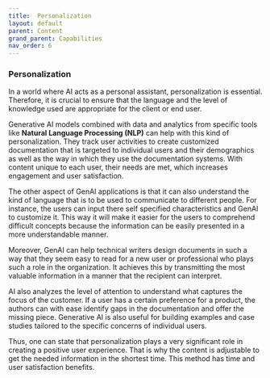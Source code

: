 ```yaml
---
title:  Personalization
layout: default
parent: Content
grand_parent: Capabilities
nav_order: 6
---
```


### Personalization ###

In a world where AI acts as a personal assistant, personalization is essential. Therefore, it is crucial to ensure that the language and the level of knowledge used are appropriate for the client or end user. 

Generative AI models combined with data and analytics from specific tools like **Natural Language Processing (NLP)** can help with this kind of personalization. They track user activities to create customized documentation that is targeted to individual users and their demographics as well as the way in which they use the documentation systems. With content unique to each user, their needs are met, which increases engagement and user satisfaction.
  
The other aspect of GenAI applications is that it can also understand the kind of language that is to be used to communicate to different people.    For instance, the users can input there self specified characteristics and GenAI to customize it. This way it will make it easier for the users to comprehend difficult concepts because the information can be easily presented in a more understandable manner.

Moreover, GenAI can help technical writers design documents in such a way that they seem easy to read for a new user or professional who plays such a role in the organization. It achieves this by transmitting the most valuable information in a manner that the recipient can interpret.
 
AI also analyzes the level of attention to understand what captures the focus of the customer. If a user has a certain preference for a product, the authors can with ease identify gaps in the documentation and offer the missing piece. Generative AI is also useful for building examples and case studies tailored to the specific concerns of individual users.
 
Thus, one can state that personalization plays a very significant role in creating a positive user experience. That is why the content is adjustable to get the needed information in the shortest time. This method has time and user satisfaction benefits.
